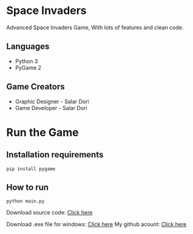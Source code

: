 # Space Invaders


Advanced Space Invaders Game, With lots of features and clean code.


## Languages

- Python 3
- PyGame 2



## Game Creators

- Graphic Designer - Salar Dori
- Game Developer - Salar Dori

# Run the Game

## Installation requirements
```
pip install pygame
```

## How to run

```
python main.py
```


Download source code: [Click here](https://github.com/developer-py/Space-Invaders/archive/refs/heads/master.zip)

Download .exe file for windows: [Click here](https://google.com/)
My github acount: [Click here](https://github.com/developer-py/)
